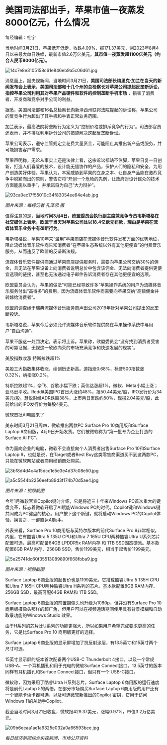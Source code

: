 # 美国司法部出手，苹果市值一夜蒸发8000亿元，什么情况

每经编辑：杜宇

当地时间3月21日，苹果低开低走，收跌4.09%，报171.37美元，创2023年8月4日以来最大单日跌幅，最新市值2.6万亿美元。**其市值一夜蒸发超1100亿美元（约合人民币8000亿元）。**

![14c7e8e3105158c61e846eb9a5c06d61.jpg](https://raw.githubusercontent.com/qqhsx/qqnews_image/main/2024/03/22/美国司法部出手，苹果市值一夜蒸发8000亿元，什么情况/14c7e8e3105158c61e846eb9a5c06d61.jpg)

消息面上，据央视新闻，当地时间3月21日，**美国司法部长梅里克·加兰在当天的新闻发布会上表示，美国司法部和十几个州的总检察长对苹果公司提起反垄断诉讼，指控苹果公司利用其对苹果产品硬件和软件的控制垄断手机市场**
，损害了消费者、开发商和竞争对手公司的利益。

据悉，美国司法部和16名总检察长向新泽西州联邦法院提起的诉讼称，苹果公司的反竞争行为超出了其手机和手表正常业务范围。

加兰表示，最高法院将垄断行为定义为“控制价格或排斥竞争的行为”。司法部官员还表示，并不排除利用拆分公司的措施解决这起反垄断诉讼。

苹果公司表示，遵守监管规定会花费大量资金，可能阻止其推出新产品或服务，并可能损害客户需求。

苹果声明称，无论从事实上还是法律上看，这宗诉讼都站不住脚，苹果日复一日创新，打造人们喜爱的技术，设计能无缝协作的产品，保护人们的隐私和安全，为用户创造美好体验。苹果认为，本案威胁到苹果的立身之本、让自身产品能在激烈竞争中脱颖而出的原则，警告它将“开创一个危险的先例，让政府对设计民众的技术方面能施以重手”，并承诺将为自己“大力辩护”。

![93ca0ec17f55010c34f83054ee64e4ab.jpg](https://raw.githubusercontent.com/qqhsx/qqnews_image/main/2024/03/22/美国司法部出手，苹果市值一夜蒸发8000亿元，什么情况/93ca0ec17f55010c34f83054ee64e4ab.jpg)

_图片来源：每经记者 孔泽思 摄_

值得注意的是，**当地时间3月4日，欧盟委员会执行副主席兼竞争专员韦斯塔格在社交媒体上表示，欧盟于当天对苹果公司处以18.4亿欧元罚款，理由是苹果在流媒体音乐业务中有垄断行为。**

韦斯塔格说，苹果10年来“滥用”苹果商店在流媒体音乐软件发布方面的优势地位，阻止流媒体音乐软件商告知消费者“在苹果生态系统以外有其他更便宜”的付费音乐服务，从而违反了欧盟的反垄断法规。

流媒体音乐软件提供商通过苹果商店提供服务时，需要向苹果公司交纳30%的佣金，且无法在苹果设备上向消费者说明总价中包含该佣金、无法向消费者提供更便宜选项的链接，甚至也无法通过电子邮件告诉消费者存在其他更便宜的选项。

欧盟委员会认为，苹果的做法“可能已经导致许多”苹果操作系统的用户为流媒体音乐服务付出“高得多”的费用，因为流媒体音乐软件商需要向苹果交纳“高额佣金并转嫁给消费者”。

欧盟的调查缘于瑞典流媒体音乐服务商声田公司2019年针对苹果公司提出的反垄断投诉。

韦斯塔格说，苹果今后必须允许流媒体音乐软件提供商在苹果操作系统中与用户“自由沟通”。

苹果不服这一处罚决定，表示将上诉。苹果称，欧盟委员会“没有找到消费者受害的可靠证据，无视这一欣欣向荣的市场充满竞争和快速发展的现实”。

美股指数收涨 特斯拉跌超1%

美股三大指数集体收涨，续创历史新高。道指涨0.68%，标普500指数涨0.32%，纳指涨0.2%。

特斯拉跌超1%，奈飞、谷歌小幅下跌；英伟达涨超1%，微软、Meta小幅上涨；亚马逊平收。Reddit美国IPO首日大涨约48%，报50.44美元/股，IPO发行价为34美元/股。慧悦财经ADR跌超38%，上市两日累跌约50%，现报2.04美元/股，此前给出的IPO发行价为每股4美元。

微软首批AI电脑来了

美东时间3月21日周四，微软推出两款PC Surface Pro 10商用版和Surface Laptop
6商用版，4月9日开始发货。它们被微软称为“第一批专为企业打造的 Surface AI PC”。

作为面向企业的电脑，微软不会直接向个人消费者出售Surface Pro 10和Surface Laptop 6，也就是说，在Target或者Best
Buy这类零售商渠道买不到这两款PC，只能在微软网站或者商用经销商处购买。

![3bf8d4d4c4a15dcc1e5e3e4d37c08e50.jpg](https://raw.githubusercontent.com/qqhsx/qqnews_image/main/2024/03/22/美国司法部出手，苹果市值一夜蒸发8000亿元，什么情况/3bf8d4d4c4a15dcc1e5e3e4d37c08e50.jpg)

![a5c5544b2256eefb89d3f174b70d5ae4.jpg](https://raw.githubusercontent.com/qqhsx/qqnews_image/main/2024/03/22/美国司法部出手，苹果市值一夜蒸发8000亿元，什么情况/a5c5544b2256eefb89d3f174b70d5ae4.jpg)

_图片来源：视频截图_

今年1月微软官宣Copilot键时介绍，它是将近三十年来Windows PC首次重大的键盘变革，标志着微软开启了AI赋能Windows
PC的时代。Copilot键和Windows键共同成为PC键盘的核心。用户按下这个新键，就将启动Windows
PC的Copilot体验，换言之，一键直达AI助手。

外表来看，Surface Pro 10商用版与英特尔版本的前代Surface Pro 9非常相似。内里，它有酷睿Ultra 5 135U CPU和Ultra
7 165U CPU两种酷睿Ultra U系列芯片配置可选，最高可配备64GB LPDDR5x RAM内存 和 1TB SSD固态硬派。基本款配置8GB
RAM内存、256GB SSD，售价1199美元，相当于起售价1199美元。

![5e25741dc60f35513089890f668fbba9.jpg](https://raw.githubusercontent.com/qqhsx/qqnews_image/main/2024/03/22/美国司法部出手，苹果市值一夜蒸发8000亿元，什么情况/5e25741dc60f35513089890f668fbba9.jpg)

 _图片来源：视频截图_

Surface Laptop 6商业版的起售价也是1199美元。它搭载酷睿Ultra 5 135H CPU和Ultra 7 165H
CPU两种酷睿Ultra H系列的芯片。基本款配置8GB RAM内存、256GB SSD，最高可配64GB RAM和 1TB SSD。

Surface Laptop 6商业版的前置摄像头也升级为1080p，但并没有Surface Pro 10
商用版摄像头那样的超广角，但用户可以在视频通话期间使用具有背景模糊和自动取景功能的Windows Studio 效果。

由于H系列的芯片比U系列的功能更强大，所以如果用户希望完成要求更高的任务，它是比Surface Pro 10 商用版更好的选择。

Surface Laptop 6商业版的显示屏增加了抗反射涂层，有13.5英寸和15英寸两个尺寸可选。

15英寸显示屏的版本首次配备两个USB-C Thunderbolt 4接口，以及一个常规 USB-A、一个耳机插孔和用于充电的微软Surface
Connect接口。13.5英寸的版本同样有耳机插孔和Surface Connect接口，但只有一个 USB-C接口。

微软称，因为采用了酷睿Ultra H系列芯片，Surface Laptop 6商用版的运行速度将是前代Laptop 5的两倍。在部分市场购买Surface
Laptop 6商用版的用户还有一个智能卡读卡器可选，以及可选微软新推出的Copilot 密钥，它用于访问 Windows 11的AI助手Copilot。

截至当地时间3月21日收盘，微软报429.37美元，涨幅0.97%，市值3.2万亿美元。

![09b6ecaa1ae1a6325e032a0a66593bce.jpg](https://raw.githubusercontent.com/qqhsx/qqnews_image/main/2024/03/22/美国司法部出手，苹果市值一夜蒸发8000亿元，什么情况/09b6ecaa1ae1a6325e032a0a66593bce.jpg)

_每日经济新闻综合央视新闻、市场公开资料_

